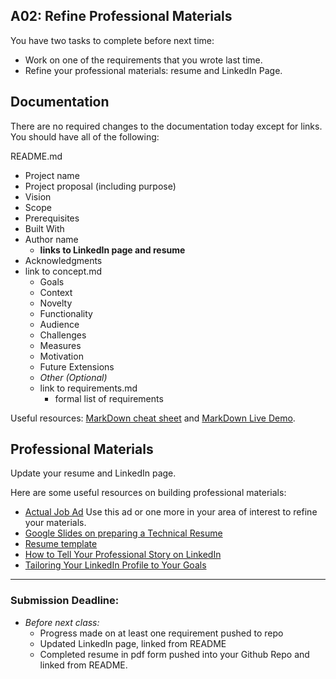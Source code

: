 ## A02: Refine Professional Materials

You have two tasks to complete before next time:
- Work on one of the requirements that you wrote last time.
- Refine your professional materials: resume and LinkedIn Page.


## Documentation

There are no required changes to the documentation today except for links. You should have all of the following:

README.md
- Project name
- Project proposal (including purpose)
- Vision
- Scope
- Prerequisites
- Built With
- Author name
  - **links to LinkedIn page and resume**
- Acknowledgments
- link to concept.md
    - Goals
    - Context
    - Novelty
    - Functionality
    - Audience
    - Challenges
    - Measures
    - Motivation
    - Future Extensions
    - *Other (Optional)*
  - link to requirements.md
    - formal list of requirements

Useful resources: [MarkDown cheat sheet](https://github.com/adam-p/markdown-here/wiki/Markdown-Here-Cheatsheet) and [MarkDown Live Demo](http://www.markdown-here.com/livedemo.html).

## Professional Materials

Update your resume and LinkedIn page.

Here are some useful resources on building professional materials:
  - [Actual Job Ad](https://docs.google.com/document/d/1v509bLb0IK04kvbVdv4oNVj4eTbxO3ReSBZQXWnO-zw) Use this ad or one more in your area of interest to refine your materials.
  - [Google Slides on preparing a Technical Resume](https://docs.google.com/presentation/d/1tNxWsuDm3TyXpTn6tB32aZyYeHENNR2sCYGjKpzfmiw)
  - [Resume template](https://docs.google.com/document/d/11gQ1DUXhP37aenxu_AK7Oud6h7tvouYGbl3ZXnpTqGg)
  - [How to Tell Your Professional Story on LinkedIn](https://www.inc.com/steve-cody/how-to-tell-your-professional-story-on-linkedin.html)
  - [Tailoring Your LinkedIn Profile to Your Goals](https://university.linkedin.com/content/dam/university/global/en_US/site/pdf/TipSheet_TailoringYourProfile.pdf)

---
### Submission Deadline:
- *Before next class:*
  - Progress made on at least one requirement pushed to repo
  - Updated LinkedIn page, linked from README
  - Completed resume in pdf form pushed into your Github Repo and linked from README.
